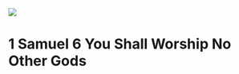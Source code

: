 <img class="intro-right" src="/images/art-david.jpg">

# 1 Samuel 6 You Shall Worship No Other Gods
